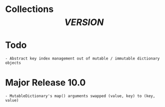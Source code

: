 # Collections $$VERSION$$

# Todo
    - Abstract key index management out of mutable / immutable dictionary objects
# Major Release 10.0
    - MutableDictionary's map() arguments swapped (value, key) to (key, value)